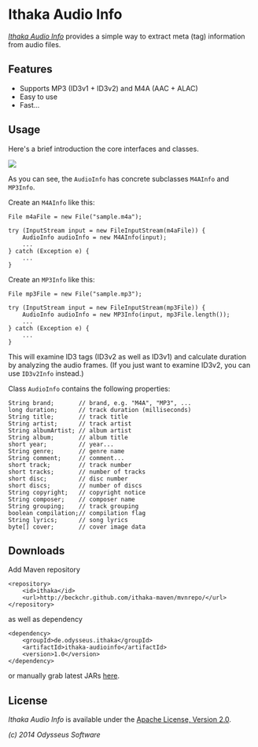 # Ithaka Audio Info

[_Ithaka Audio Info_](https://github.com/beckchr/ithaka-audioinfo/) provides a simple way to
extract meta (tag) information from audio files.

## Features

- Supports  MP3 (ID3v1 + ID3v2) and M4A (AAC + ALAC)
- Easy to use
- Fast...

## Usage

Here's a brief introduction the core interfaces and classes.

![](https://raw.github.com/beckchr/ithaka-audioinfo/master/Core-API.png)

As you can see, the `AudioInfo` has concrete subclasses `M4AInfo` and `MP3Info`.

Create an `M4AInfo` like this:

	File m4aFile = new File("sample.m4a");
	
	try (InputStream input = new FileInputStream(m4aFile)) {
		AudioInfo audioInfo = new M4AInfo(input);
		...
	} catch (Exception e) {
		...
	}

Create an `MP3Info` like this:

	File mp3File = new File("sample.mp3");
	
	try (InputStream input = new FileInputStream(mp3File)) {
		AudioInfo audioInfo = new MP3Info(input, mp3File.length());
		...
	} catch (Exception e) {
		...
	}

This will examine ID3 tags (ID3v2 as well as ID3v1) and calculate duration by analyzing the audio frames.
(If you just want to examine ID3v2, you can use `ID3v2Info` instead.)

Class `AudioInfo` contains the following properties:

	String brand;		// brand, e.g. "M4A", "MP3", ...
	long duration;		// track duration (milliseconds)
	String title;		// track title
	String artist;		// track artist
	String albumArtist;	// album artist
	String album;		// album title
	short year;			// year...
	String genre;		// genre name
	String comment;		// comment...
	short track;		// track number
	short tracks;		// number of tracks
	short disc;			// disc number
	short discs;		// number of discs
	String copyright;	// copyright notice
	String composer;	// composer name
	String grouping;	// track grouping
	boolean compilation;// compilation flag
	String lyrics;		// song lyrics
	byte[] cover;		// cover image data

## Downloads

Add Maven repository

	<repository>
		<id>ithaka</id>
		<url>http://beckchr.github.com/ithaka-maven/mvnrepo/</url>
	</repository>

as well as dependency

	<dependency>
		<groupId>de.odysseus.ithaka</groupId>
		<artifactId>ithaka-audioinfo</artifactId>
		<version>1.0</version>
	</dependency>

or manually grab latest JARs [here](http://beckchr.github.com/ithaka-maven/mvnrepo/de/odysseus/ithaka/ithaka-audioinfo/1.0). 

## License

_Ithaka Audio Info_ is available under the [Apache License, Version 2.0](http://www.apache.org/licenses/LICENSE-2.0.html).


_(c) 2014 Odysseus Software_
